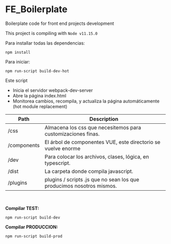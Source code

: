 # FE_Boilerplate
Boilerplate code for front end projects development

This project is compiling with `Node v11.15.0`

Para installar todas las dependencias:
```
npm install
```

Para iniciar:
```
npm run-script build-dev-hot
```

Este script 
- Inicia el servidor webpack-dev-server
- Abre la página index.html
- Monitorea cambios, recompila, y actualiza la página automáticamente (hot module replacement)


Path | Description
------------ | -------------
/css		| Almacena los css que necesitemos para customizaciones finas.
/components 	| El árbol de componentes VUE, este directorio se vuelve enorme
/dev					| Para colocar los archivos, clases, lógica, en typescript.
/dist					| La carpeta donde compila javascript.
/plugins			| plugins / scripts .js que no sean los que producimos nosotros mismos. 

<br>

**Compilar TEST:**
```
npm run-script build-dev
```

**Compilar PRODUCCION:**
```
npm run-script build-prod
```


